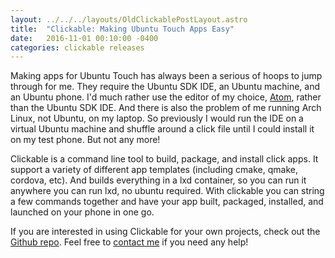 ```yaml
---
layout: ../../../layouts/OldClickablePostLayout.astro
title:  "Clickable: Making Ubuntu Touch Apps Easy"
date:   2016-11-01 00:10:00 -0400
categories: clickable releases
---
```


Making apps for Ubuntu Touch has always been a serious of hoops to jump through
for me. They require the Ubuntu SDK IDE, an Ubuntu machine, and an Ubuntu phone.
I'd much rather use the editor of my choice, [Atom](https://atom.io/), rather
than the Ubuntu SDK IDE. And there is also the problem of me running Arch Linux,
not Ubuntu, on my laptop. So previously I would run the IDE on a virtual Ubuntu
machine and shuffle around a click file until I could install it on my test phone.
But not any more!

Clickable is a command line tool to build, package, and install click apps. It
support a variety of different app templates (including cmake, qmake, cordova, etc).
And builds everything in a lxd container, so you can run it anywhere you can run
lxd, no ubuntu required. With clickable you can string a few commands together
and have your app built, packaged, installed, and launched on your phone in one go.

If you are interested in using Clickable for your own projects, check out the
[Github repo](https://github.com/bhdouglass/clickable). Feel free to
[contact me](http://bhdouglass.com/contact.html) if you need any help!
